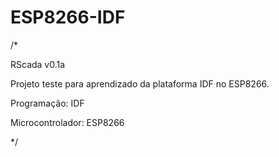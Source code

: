 # ESP8266-IDF
/*

RScada v0.1a

Projeto teste para aprendizado da plataforma IDF no ESP8266.

Programação: IDF

Microcontrolador: ESP8266


*/